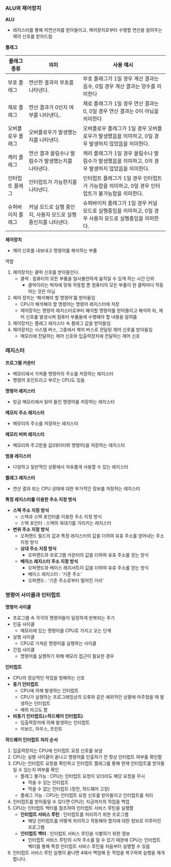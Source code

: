 ### ALU와 제어장치

**ALU**

- 레지스터를 통해 피연산자를 받아들이고, 제어장치로부터 수행할 연산을 알려주는 제어 신호를 받아드림

**플래그**

| 플래그 종류  | 의미  | 사용 예시 |
| --- | --- | --- |
| 부호 플래그  | 연산한 결과의 부호를 나타낸다. | 부호 플래그가 1일 경우 계산 결과는 음수, 0일 경우 계산 결과는 양수를 의미한다 |
| 제로 플래그  | 연산 결과가 0인지 여부를 나타낸다,. | 제로 플래그가 1일 경우 연산 결과는 0, 0일 경우 연산 결과는 0이 아님을 의미한다 |
| 오버플로우 플래그  | 오버플로우가 발생했는지를 나타낸다. | 오버플로우 플래그가 1일 경우 오버플로우가 발생했음을 의미하고, 0일 경우 발생하지 않았음을 의미한다. |
| 캐리 플래그 | 연산 결과 올림수나 발림수가 발생했는지를 나타낸다. | 캐리 플래그가 1일 경우 올림수나 발림수가 발생했음을 의미하고, 0의 경우 발생하지 않았음을 의미한다. |
| 인터럽트 플래그 | 인터럽트가 가능한지를 나타낸디.  | 인터럽트 플래그가 1일 경우 인터럽트가 가능함을 의미하고, 0일 경우 인터럽트가 불가능함을 의미한다. |
| 슈퍼바이저 플래그 | 커널 모드로 실행 중인지, 사용자 모드로 실행 중인지를 나타낸다.  | 슈퍼바이저 플래그가 1일 경우 커널 모드로 실행중임을 의미하고, 0일 경우 사용자 모드로 실행중임을 의미한다. |

**제어장치**

- 제어 신호를 내보내고 명령어를 해석하는 부품

역할

1. 제어장치는 클럭 신호를 받아들인다.
    - 클럭 : 컴퓨터의 모든 부품을 일사불란하게 움직일 수 있게 하는 시간 단위
        - 클럭이라는 박자에 맞춰 작동할 뿐 컴퓨터의 모든 부품이 한 클럭마다 작동하는 것은 아님
2. 제어 장치는 ‘해석해야 할 명령어’를 받아들임
    - CPU가 해석해야 할 명령어는 명령어 레지스터에 저장
    - 제어장치는 명령어 레지스터로부터 해석할 명령어를 받아들이고 해석하 뒤, 제어 신호룰 발생시켜 컴퓨터 부품들에 수행해야 할 내용을 알려줌
3. 제어장치는 플래그 레지스터 속 플래그 값을 받아들임
4. 제어장치는 시스템 버스, 그중에서 제어 버스로 전달된 제어 신호를 받아들임
    - 메모리에 전달하는 제어 신호와 입출력장치에 전달하는 제어 신호

### 레지스터

**프로그램 카운터**

- 메모리에서 가져올 명령어의 주소를 저장하는 레지스터
- 명령어 포인트라고 부르는  CPU도 있음

**명령어 레지스터**

- 방금 메모리에서 읽어 들인 명령어를 저장하는 레지스터

**메모리 주소 레지스터**

- 메모리의 주소를 저장하는 레지스터

**메모리 버퍼 레지스터**

- 메모리와 주고받을 값(데이터와 명령어)을 저장하는 레지스터

**범용 레지스터**

- 다양하고 일반적인 상황에서 자유롭게 사용할 수 있는 레지스터

**플래그 레지스터**

- 연산 결과 또는 CPU 상태에 대한 부가적인 정보를 저장하는 레지스터

**특정 레지스터를 이용한 주소 지정 방식**

- **스택 주소 지정 방식**
    - 스택과 스택 포인터를 이용한 주소 지정 방식
    - 스택 포인터 : 스택의 꼭대기를 가리키는 레지스터
- **변위 주소 지정 방식**
    - 오퍼랜드 필드의 값과 특정 레지스터의 값을  더하여 유효 주소를 얻어내는 주소 지정 방식
    - **상대 주소 지정 방식**
        - 오퍼랜드와 프로그램 카운터의 값을 더하여 유효 주소를 얻는 방식
    - **베이스 레지스터 주소 지정 방식**
        - 오퍼랜드와 베이스 레지서트이 값을 더하여 유효 주소를 얻는 방식
        - 베이스 레지스터 : ‘기준 주소’
        - 오퍼랜드 : ‘기준 주소로부터 떨어진 거리’

### 명령어 사이클과 인터럽트

**명령어 사이클**


- 프로그램 속 각각의 명령어들이 일정하게 반복되는 주기
- 인출 사이클
    - 메모리에 있는 명령어를 CPU로 가지고 오는 단계
- 실행 사이클
    - CPU로 가져온 명령어를 실행하는 사이클
- 간접 사이클
    - 명령어를 실행하기 위해 메모리 접근이 필요한 경우

**인터럽트**

- CPU의 정상적인 작업을 방해하는 신호
- **동기 인터럽트**
    - CPU에 의해 발생하는 인터럽트
    - CPU가 실행하는 프로그래밍상의 오류와 같은 예외적인 상황에 마주쳤을 때 발생하는 인터럽트
    - 예외 라고도 함
- **비동기 인터럽트(=하드웨어 인터럽트)**
    - 입출력장치에 의해 발생하는 인터럽트
    - 키보드, 마우스, 프린트

**하드웨어 인터럽트 처리 순서**

1. 입출력장치는 CPU에 인터럽트 요청 신호를 보냄
2. CPU는 실행 사이클이 끝나고 명령어를 인출하기 전 항상 인터럽트 여부를 확인함
3. CPU는 인터럽트 요청을 확인하고 인터럽트 플래그를 통해 현재 인터럽트를 받아들일 수 있는지 여부를 확인
    - 플래그 불가능 : CPU는 인터럽트 요청이 오더라도 해당 요청을 무시
        - 막을 수 있는 인터럽트
        - 막을 수 없는 인터럽트 (정전, 하드웨어 고장)
    - 플래그 가능 : CPU는 인터럽트 요청 신호를 받아들이고 인터럽트를 처리
4. 인터럽트를 받아들일 수 있다면 CPU는 지금까지의 작업을 백업
5. CPU는 인터럽트 백터를 참조하여 인터럽트 서비스 루틴을 실행함
    - **인터럽트 서비스 루틴** : 인터럽트를 처리하기 위한 프로그램
        - 해당 인터럽트를 어떻게 처리하고 작동해야 할지에 대한 정보로 이루어진 프로그램
    - **인터럽트 백터** : 인터럽트 서비스 루틴을 식별하기 위한 정보
        - 인터럽트 서비스 루틴의 시작 주소를 알 수 있기 때문에 CPU는 인터럽트 벡터를 통해 특정 인터럽트 서비스 루틴을 처음부터 실행할 수 있음
6. 인터럽트 서비스 루틴 실행이 끝나면 4에서 백업해 둔 작업을 복구하여 실행을 재개합니다.